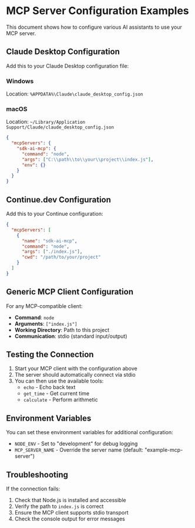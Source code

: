 # MCP Server Configuration Examples

This document shows how to configure various AI assistants to use your MCP server.

## Claude Desktop Configuration

Add this to your Claude Desktop configuration file:

### Windows
Location: `%APPDATA%\Claude\claude_desktop_config.json`

### macOS
Location: `~/Library/Application Support/Claude/claude_desktop_config.json`

```json
{
  "mcpServers": {
    "sdk-ai-mcp": {
      "command": "node",
      "args": ["C:\\path\\to\\your\\project\\index.js"],
      "env": {}
    }
  }
}
```

## Continue.dev Configuration

Add this to your Continue configuration:

```json
{
  "mcpServers": [
    {
      "name": "sdk-ai-mcp",
      "command": "node",
      "args": ["./index.js"],
      "cwd": "/path/to/your/project"
    }
  ]
}
```

## Generic MCP Client Configuration

For any MCP-compatible client:

- **Command**: `node`
- **Arguments**: `["index.js"]`
- **Working Directory**: Path to this project
- **Communication**: stdio (standard input/output)

## Testing the Connection

1. Start your MCP client with the configuration above
2. The server should automatically connect via stdio
3. You can then use the available tools:
   - `echo` - Echo back text
   - `get_time` - Get current time
   - `calculate` - Perform arithmetic

## Environment Variables

You can set these environment variables for additional configuration:

- `NODE_ENV` - Set to "development" for debug logging
- `MCP_SERVER_NAME` - Override the server name (default: "example-mcp-server")

## Troubleshooting

If the connection fails:

1. Check that Node.js is installed and accessible
2. Verify the path to `index.js` is correct
3. Ensure the MCP client supports stdio transport
4. Check the console output for error messages

